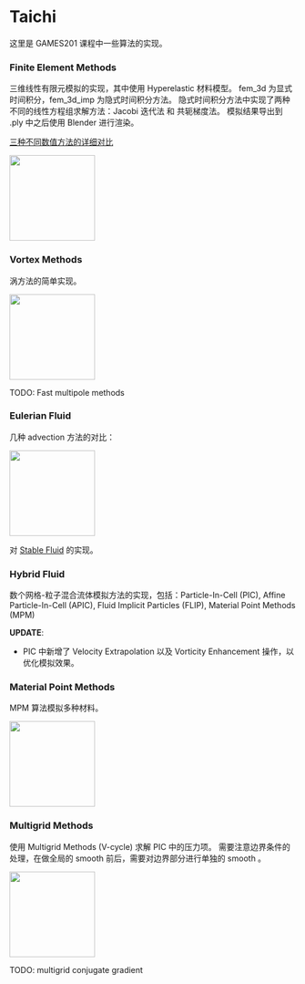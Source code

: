 # Taichi

这里是 GAMES201 课程中一些算法的实现。


### Finite Element Methods
三维线性有限元模拟的实现，其中使用 Hyperelastic 材料模型。 fem_3d 为显式时间积分，fem_3d_imp 为隐式时间积分方法。
隐式时间积分方法中实现了两种不同的线性方程组求解方法：Jacobi 迭代法 和 共轭梯度法。
模拟结果导出到 .ply 中之后使用 Blender 进行渲染。

[三种不同数值方法的详细对比](https://github.com/YuCrazing/Taichi/tree/master/fem_3d_imp)

<!-- ![](fem_3d_imp/rendered/out-cg.gif) -->
<img src="fem_3d_imp/rendered/out-cg.gif" height="150" />

### Vortex Methods

涡方法的简单实现。

<!-- ![](vortex_method/output/vortex_compressed_400.gif) -->
<img src="vortex_method/output/vortex_compressed_400.gif" height="150" />

TODO: Fast multipole methods


### Eulerian Fluid

几种 advection 方法的对比：

<!-- ![](euler_fluid/advection_output/comparison_compressed_800.gif) -->
<img src="euler_fluid/advection_output/comparison_compressed_800.gif" height="150" />

对 [Stable Fluid](http://graphics.stanford.edu/courses/cs468-05-fall/slides_2/an_stable_fluid_fall_05.pdf) 的实现。

<!-- ![](euler_fluid/euler_fluid_output/euler_fluid_compressed_300.gif) -->
<!--<img src="euler_fluid/euler_fluid_output/euler_fluid_compressed_300.gif" height="150" />-->





### Hybrid Fluid

数个网格-粒子混合流体模拟方法的实现，包括：Particle-In-Cell (PIC), Affine Particle-In-Cell (APIC), Fluid Implicit Particles (FLIP), Material Point Methods (MPM)

<!-- ![](hybrid_fluid/output/comparison_compressed_800.gif) -->
<!--<img src="hybrid_fluid/output/comparison_compressed_800.gif" height="150" />-->



**UPDATE**:

* PIC 中新增了 Velocity Extrapolation 以及 Vorticity Enhancement 操作，以优化模拟效果。 

### Material Point Methods

MPM 算法模拟多种材料。

<!-- ![](mpm/output/mpm_multi_materials_compressed_300.gif) -->
<img src="mpm/output/mpm_multi_materials_compressed_300.gif" height="150" />


### Multigrid Methods
使用 Multigrid Methods (V-cycle) 求解 PIC 中的压力项。
需要注意边界条件的处理，在做全局的 smooth 前后，需要对边界部分进行单独的 smooth 。

<!-- ![](multigrid_todo/output/multigrid_compressed_300.gif) -->
<img src="multigrid_todo/output/multigrid_compressed_300.gif" height="150" />

TODO: multigrid conjugate gradient
